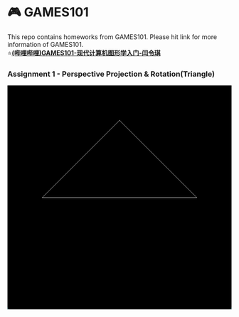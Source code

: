 # 🎮 GAMES101
This repo contains homeworks from GAMES101. Please hit link for more information of GAMES101. <br/>
 ⭐[**(哔哩哔哩)GAMES101-现代计算机图形学入门-闫令琪**](https://www.bilibili.com/video/BV1X7411F744/?spm_id_from=333.1387.homepage.video_card.click&vd_source=017cfeef74b09aa6ee75d34d2900b3e5)

### Assignment 1 - Perspective Projection & Rotation(Triangle)

![assignment1](./output/projection_triangle.png "perspective projection - triangle")
